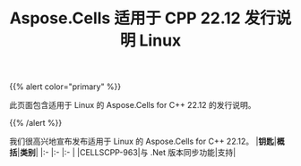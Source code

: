 ﻿---
title: Aspose.Cells 适用于 CPP 22.12 发行说明 Linux
type: docs
weight: 1
url: /zh/cpp/aspose-cells-for-cpp-22-12-release-notes-linux/
---
{{% alert color="primary" %}}

此页面包含适用于 Linux 的 Aspose.Cells for C++ 22.12 的发行说明。

{{% /alert %}}

我们很高兴地宣布发布适用于 Linux 的 Aspose.Cells for C++ 22.12。
|**钥匙**|**概括**|**类别**|
|:- |:- |:- |
|CELLSCPP-963|与 .Net 版本同步功能|支持|


